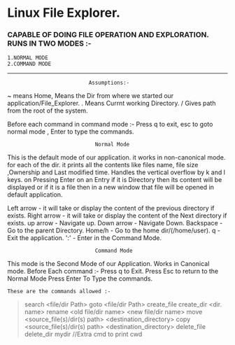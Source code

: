 # Linux File Explorer.
### CAPABLE OF DOING FILE OPERATION AND EXPLORATION. RUNS IN TWO MODES :-

    1.NORMAL MODE
    2.COMMAND MODE

***

                             
                              Assumptions:-

\~ means Home, Means the Dir from where we started our application/File_Explorer.
. Means Currnt working Directory.
/ Gives path from the root of the system.

Before each command in command mode :- 
Press q to exit, 
esc to goto normal mode , 
Enter to type the commands.


                                Normal Mode 

This is the default mode of our application.
it works in non-canonical mode.
for each of the dir. it prints all the contents like files name, file size ,Ownership and Last modified time.
Handles the vertical overflow by k and l keys.
on Pressing Enter on an Entry if it is Directory then its content will be displayed or if it is a file then in a new window that file will be opened in default application.

Left arrow - it will take or display the content of the previous directory if exists.
Right arrow - it will take or display the content of the Next directory if exists.
up arrow - Navigate up.
Down arrow - Navigate Down.
Backspace - Go to the parent Directory.
Home/h - Go to the home dir/(/home/user).
q - Exit the application.
':' - Enter in the Command Mode.

                                Command Mode 

This mode is the Second Mode of our Application.
Works in Canonical mode.
Before Each command :-
Press q to Exit.
Press Esc to return to the Normal Mode
Press Enter To Type the commands.


    These are the commands allowed :-

>    search <file/dir Path>
>    goto <file/dir Path>
>    create_file
>    create_dir <dir. name>
>    rename <old file/dir name> <new file/dir name>
>    move <source_file(s)/dir(s) path> <destination_directory>
>    copy <source_file(s)/dir(s) path> <destination_directory>
>    delete_file
>    delete_dir
>    mydir //Extra cmd to print cwd



